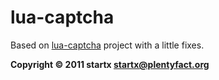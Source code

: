 lua-captcha
======
Based on [lua-captcha](http://projects.plentyfact.org/projects/lua-captcha/wiki) project with a little fixes.

**Copyright © 2011 startx <startx@plentyfact.org>**